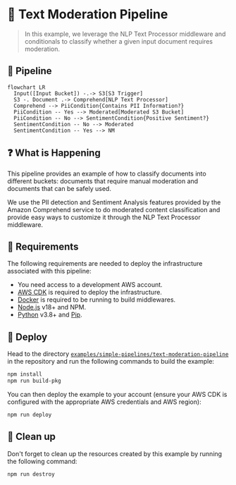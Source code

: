# 👮 Text Moderation Pipeline

> In this example, we leverage the NLP Text Processor middleware and conditionals to classify whether a given input document requires moderation.

## :dna: Pipeline

```mermaid
flowchart LR
  Input([Input Bucket]) -.-> S3[S3 Trigger]
  S3 -. Document .-> Comprehend[NLP Text Processor]
  Comprehend --> PiiCondition{Contains PII Information?}
  PiiCondition -- Yes --> Moderated[Moderated S3 Bucket]
  PiiCondition -- No --> SentimentCondition{Positive Sentiment?}
  SentimentCondition -- No --> Moderated
  SentimentCondition -- Yes --> NM
```

## ❓ What is Happening

This pipeline provides an example of how to classify documents into different buckets: documents that require manual moderation and documents that can be safely used.

We use the PII detection and Sentiment Analysis features provided by the Amazon Comprehend service to do moderated content classification and provide easy ways to customize it through the NLP Text Processor middleware.

## 📝 Requirements

The following requirements are needed to deploy the infrastructure associated with this pipeline:

- You need access to a development AWS account.
- [AWS CDK](https://docs.aws.amazon.com/cdk/latest/guide/getting_started.html#getting_started_install) is required to deploy the infrastructure.
- [Docker](https://docs.docker.com/get-docker/) is required to be running to build middlewares.
- [Node.js](https://nodejs.org/en/download/) v18+ and NPM.
- [Python](https://www.python.org/downloads/) v3.8+ and [Pip](https://pip.pypa.io/en/stable/installation/).

## 🚀 Deploy

Head to the directory [`examples/simple-pipelines/text-moderation-pipeline`](/examples/simple-pipelines/text-moderation-pipeline) in the repository and run the following commands to build the example:

```bash
npm install
npm run build-pkg
```

You can then deploy the example to your account (ensure your AWS CDK is configured with the appropriate AWS credentials and AWS region):

```bash
npm run deploy
```

## 🧹 Clean up

Don't forget to clean up the resources created by this example by running the following command:

```bash
npm run destroy
```
